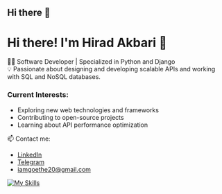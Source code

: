 ## Hi there 👋
# Hi there! I'm Hirad Akbari 👋
👨‍💻 Software Developer | Specialized in Python and Django  
💡 Passionate about designing and developing scalable APIs and working with SQL and NoSQL databases.

### Current Interests:
- Exploring new web technologies and frameworks  
- Contributing to open-source projects  
- Learning about API performance optimization

📫 Contact me:  
- [LinkedIn](https://www.linkedin.com/in/iamhirad)  
- [Telegram](https://t.me/iamhirad_de)  
- iamgoethe20@gmail.com



[![My Skills](https://skillicons.dev/icons?i=python,django,redis,docker,postgresql,wordpress,php,figma,discord,fastapi)](https://skillicons.dev)
